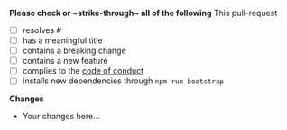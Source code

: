 **Please check or ~strike-through~ all of the following**
This pull-request
- [ ] resolves #<issue-id>
- [ ] has a meaningful title
- [ ] contains a breaking change
- [ ] contains a new feature
- [ ] complies to the [code of conduct](../blob/master/.github/CODE_OF_CONDUCT.md)
- [ ] installs new dependencies through `npm run bootstrap`

**Changes**
- Your changes here...
